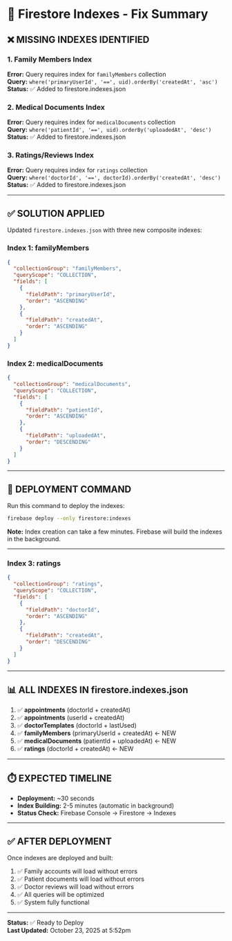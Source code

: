 # 🔧 Firestore Indexes - Fix Summary

## ❌ MISSING INDEXES IDENTIFIED

### **1. Family Members Index**
**Error:** Query requires index for `familyMembers` collection  
**Query:** `where('primaryUserId', '==', uid).orderBy('createdAt', 'asc')`  
**Status:** ✅ Added to firestore.indexes.json

### **2. Medical Documents Index**
**Error:** Query requires index for `medicalDocuments` collection  
**Query:** `where('patientId', '==', uid).orderBy('uploadedAt', 'desc')`  
**Status:** ✅ Added to firestore.indexes.json

### **3. Ratings/Reviews Index**
**Error:** Query requires index for `ratings` collection  
**Query:** `where('doctorId', '==', doctorId).orderBy('createdAt', 'desc')`  
**Status:** ✅ Added to firestore.indexes.json

---

## ✅ SOLUTION APPLIED

Updated `firestore.indexes.json` with three new composite indexes:

### **Index 1: familyMembers**
```json
{
  "collectionGroup": "familyMembers",
  "queryScope": "COLLECTION",
  "fields": [
    {
      "fieldPath": "primaryUserId",
      "order": "ASCENDING"
    },
    {
      "fieldPath": "createdAt",
      "order": "ASCENDING"
    }
  ]
}
```

### **Index 2: medicalDocuments**
```json
{
  "collectionGroup": "medicalDocuments",
  "queryScope": "COLLECTION",
  "fields": [
    {
      "fieldPath": "patientId",
      "order": "ASCENDING"
    },
    {
      "fieldPath": "uploadedAt",
      "order": "DESCENDING"
    }
  ]
}
```

---

## 🚀 DEPLOYMENT COMMAND

Run this command to deploy the indexes:

```bash
firebase deploy --only firestore:indexes
```

**Note:** Index creation can take a few minutes. Firebase will build the indexes in the background.

---

### **Index 3: ratings**
```json
{
  "collectionGroup": "ratings",
  "queryScope": "COLLECTION",
  "fields": [
    {
      "fieldPath": "doctorId",
      "order": "ASCENDING"
    },
    {
      "fieldPath": "createdAt",
      "order": "DESCENDING"
    }
  ]
}
```

---

## 📊 ALL INDEXES IN firestore.indexes.json

1. ✅ **appointments** (doctorId + createdAt)
2. ✅ **appointments** (userId + createdAt)
3. ✅ **doctorTemplates** (doctorId + lastUsed)
4. ✅ **familyMembers** (primaryUserId + createdAt) ← NEW
5. ✅ **medicalDocuments** (patientId + uploadedAt) ← NEW
6. ✅ **ratings** (doctorId + createdAt) ← NEW

---

## ⏱️ EXPECTED TIMELINE

- **Deployment:** ~30 seconds
- **Index Building:** 2-5 minutes (automatic in background)
- **Status Check:** Firebase Console → Firestore → Indexes

---

## ✅ AFTER DEPLOYMENT

Once indexes are deployed and built:
1. ✅ Family accounts will load without errors
2. ✅ Patient documents will load without errors
3. ✅ Doctor reviews will load without errors
4. ✅ All queries will be optimized
5. ✅ System fully functional

---

**Status:** ✅ Ready to Deploy  
**Last Updated:** October 23, 2025 at 5:52pm
